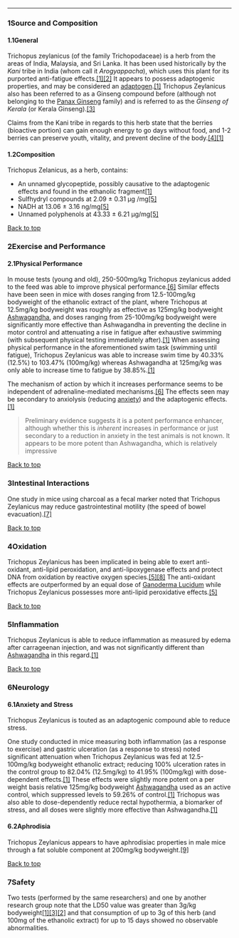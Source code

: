 





---


### 1Source and Composition

#### 1.1General


Trichopus zeylanicus (of the family Trichopodaceae) is a herb from the areas of India, Malaysia, and Sri Lanka. It has been used historically by the *Kani* tribe in India (whom call it *Arogyappacha*), which uses this plant for its purported anti-fatigue effects.[[1]](#ref1)[[2]](#ref2) It appears to possess adaptogenic properties, and may be considered an [adaptogen](/supplements/adaptogen/).[[1]](#ref1) Trichopus Zeylanicus also has been referred to as a Ginseng compound before (although not belonging to the [Panax Ginseng](/supplements/panax-ginseng/) family) and is referred to as the *Ginseng of Kerala* (or Kerala Ginseng).[[3]](#ref3)


Claims from the Kani tribe in regards to this herb state that the berries (bioactive portion) can gain enough energy to go days without food, and 1-2 berries can preserve youth, vitality, and prevent decline of the body.[[4]](#ref4)[[1]](#ref1)


#### 1.2Composition


Trichopus Zelanicus, as a herb, contains:


* An unnamed glycopeptide, possibly causative to the adaptogenic effects and found in the ethanolic fragment[[1]](#ref1)
* Sulfhydryl compounds at 2.09 ± 0.31 µg /mg[[5]](#ref5)
* NADH at 13.06 ± 3.16 ng/mg[[5]](#ref5)
* Unnamed polyphenols at 43.33 ± 6.21 µg/mg[[5]](#ref5)

[Back to top](#c-source-and-composition)
### 2Exercise and Performance

#### 2.1Physical Performance


In mouse tests (young and old), 250-500mg/kg Trichopus zeylanicus added to the feed was able to improve physical performance.[[6]](#ref6) Similar effects have been seen in mice with doses ranging from 12.5-100mg/kg bodyweight of the ethanolic extract of the plant, where Trichopus at 12.5mg/kg bodyweight was roughly as effective as 125mg/kg bodyweight [Ashwagandha](/supplements/ashwagandha/), and doses ranging from 25-100mg/kg bodyweight were significantly more effective than Ashwagandha in preventing the decline in motor control and attenuating a rise in fatigue after exhaustive swimming (with subsequent physical testing immediately after).[[1]](#ref1) When assessing physical performance in the aforementioned swim task (swimming until fatigue), Trichopus Zeylanicus was able to increase swim time by 40.33% (12.5%) to 103.47% (100mg/kg) whereas Ashwagandha at 125mg/kg was only able to increase time to fatigue by 38.85%.[[1]](#ref1)


The mechanism of action by which it increases performance seems to be independent of adrenaline-mediated mechanisms.[[6]](#ref6) The effects seen may be secondary to anxiolysis (reducing [anxiety](/topics/anxiety/)) and the adaptogenic effects.[[1]](#ref1)



> Preliminary evidence suggests it is a potent performance enhancer, although whether this is *inherent* increases in performance or just secondary to a reduction in anxiety in the test animals is not known. It appears to be more potent than Ashwagandha, which is relatively impressive


[Back to top](#c-exercise-and-performance)
### 3Intestinal Interactions

One study in mice using charcoal as a fecal marker noted that Trichopus Zeylanicus may reduce gastrointestinal motility (the speed of bowel evacuation).[[7]](#ref7)


[Back to top](#c-intestinal-interactions)
### 4Oxidation

Trichopus Zeylanicus has been implicated in being able to exert anti-oxidant, anti-lipid peroxidation, and anti-lipoxygenase effects and protect DNA from oxidation by reactive oxygen species.[[5]](#ref5)[[8]](#ref8) The anti-oxidant effects are outperformed by an equal dose of [Ganoderma Lucidum](/supplements/ganoderma-lucidum/) while Trichopus Zeylanicus possesses more anti-lipid peroxidative effects.[[5]](#ref5)


[Back to top](#c-oxidation)
### 5Inflammation

Trichopus Zeylanicus is able to reduce inflammation as measured by edema after carrageenan injection, and was not significantly different than [Ashwagandha](/supplements/ashwagandha/) in this regard.[[1]](#ref1)


[Back to top](#c-inflammation)
### 6Neurology

#### 6.1Anxiety and Stress


Trichopus Zeylanicus is touted as an adaptogenic compound able to reduce stress.


One study conducted in mice measuring both inflammation (as a response to exercise) and gastric ulceration (as a response to stress) noted significant attenuation when Trichopus Zeylanicus was fed at 12.5-100mg/kg bodyweight ethanolic extract; reducing 100% ulceration rates in the control group to 82.04% (12.5mg/kg) to 41.95% (100mg/kg) with dose-dependent effects.[[1]](#ref1) These effects were slightly more potent on a per weight basis relative 125mg/kg bodyweight [Ashwagandha](/supplements/ashwagandha/) used as an active control, which suppressed levels to 59.26% of control.[[1]](#ref1) Trichopus was also able to dose-dependently reduce rectal hypothermia, a biomarker of stress, and all doses were slightly more effective than Ashwagandha.[[1]](#ref1)


#### 6.2Aphrodisia


Trichopus Zeylanicus appears to have aphrodisiac properties in male mice through a fat soluble component at 200mg/kg bodyweight.[[9]](#ref9)


[Back to top](#c-neurology)
### 7Safety

Two tests (performed by the same researchers) and one by another research group note that the LD50 value was greater than 3g/kg bodyweight[[1]](#ref1)[[3]](#ref3)[[2]](#ref2) and that consumption of up to 3g of this herb (and 100mg of the ethanolic extract) for up to 15 days showed no observable abnormalities.

 


